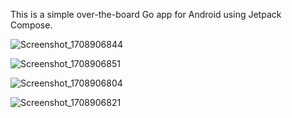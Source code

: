 This is a simple over-the-board Go app for Android using Jetpack Compose.

![Screenshot_1708906844](https://github.com/liamwb/GoApp/assets/21251569/4a77d4f5-4612-4965-933a-db5459573908)

![Screenshot_1708906851](https://github.com/liamwb/GoApp/assets/21251569/32044cd1-937c-458d-8b52-4769b30d06d9)

![Screenshot_1708906804](https://github.com/liamwb/GoApp/assets/21251569/146fa62a-e71f-4a96-aa4c-abfe6365db47)

![Screenshot_1708906821](https://github.com/liamwb/GoApp/assets/21251569/4cbc6bca-0127-48cb-b748-852b6d554bb8)

